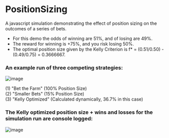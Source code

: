 # PositionSizing
A javascript simulation demonstrating the effect of position sizing on the outcomes of a series of bets.

* For this demo the odds of winning are 51%, and of losing are 49%.  
* The reward for winning is +75%, and you risk losing 50%.    
* The optimal position size given by the Kelly Criterion is f* = (0.51/0.50) - (0.49/0.75) = 0.3666667. 

### An example run of three competing strategies: 
![image](https://user-images.githubusercontent.com/127203032/223408786-3fb65b4b-bfd7-48f0-8a94-43633e80276d.png)

(1) "Bet the Farm"   (100% Position Size)  
(2) "Smaller Bets"   (15% Position Size)    
(3) "Kelly Optimized" (Calculated dynamically, 36.7% in this case)  

### The Kelly optimized position size + wins and losses for the simulation run are console logged:
![image](https://user-images.githubusercontent.com/127203032/223412128-0671fb37-bed4-4b38-8e64-bb205f8584ca.png)


